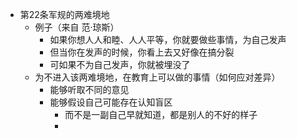 - 第22条军规的两难境地
	- 例子（来自 范·琼斯）
		- 如果你想人人和睦、人人平等，你就要做些事情，为自己发声
		- 但当你在发声的时候，你看上去又好像在搞分裂
		- 可如果不为自己发声，你就被埋没了
	- 为不进入该两难境地，在教育上可以做的事情（如何应对差异）
		- 能够听取不同的意见
		- 能够假设自己可能存在认知盲区
			- 而不是一副自己早就知道，都是别人的不好的样子
			-